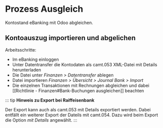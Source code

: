 # Prozess Ausgleich
Kontostand eBanking mit Odoo abgleichen.

## Kontoauszug importieren und abgelichen

Arbeitsschritte:
* Im eBanking einloggen
* Unter Datentransfer die Kontodaten als camt.053 XML-Datei mit Details herunterladen
* Die Datei unter *Finanzen > Datentransfer* ablegen
* Datei importieren *Finanzen > Übersicht > Journal Bank > Import*
* Die einzelnen Transaktionen mit Rechnungen abgleichen und dabei [[Richtlinie - Finanzen#Bank-Buchungen ausgleichen]] beachten

::: tip
**Hinweis zu Export bei Raiffeisenbank**

Der Export kann auch als camt.053 mit Details exportiert werden. Dabei entfällt ein weiterer Export der Dateils mit camt.054. Dazu wird beim Export die Option *mit Details* angewählt. 
:::